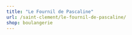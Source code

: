 ```yaml
---
title: "Le Fournil de Pascaline"
url: /saint-clement/le-fournil-de-pascaline/
shop: boulangerie
---
```

